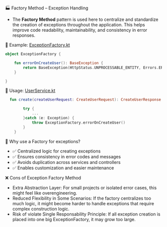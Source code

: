 🏭 Factory Method – Exception Handling
- The **Factory Method** pattern is used here to centralize and standardize the creation of exceptions throughout the application. This helps improve code readability, maintainability, and consistency in error responses.

📄 Example: [ExceptionFactory.kt](https://github.com/tonelloiago/java-design-patterns/blob/main/creational/factory/src/main/kotlin/tonello/iago/user/service/exception/ExceptionFactory.kt)

```kotlin
object ExceptionFactory {

    fun errorOnCreateUser(): BaseException {
        return BaseException(HttpStatus.UNPROCESSABLE_ENTITY, Errors.ERROR_ON_CREATE_USER)
    }

}
```

📝 Usage: [UserService.kt](https://github.com/tonelloiago/java-design-patterns/blob/main/creational/factory/src/main/kotlin/tonello/iago/user/service/service/UserService.kt)

```kotlin
  fun create(createUserRequest: CreateUserRequest): CreateUserResponse {

        try {
            ...
        }catch (e: Exception) {
            throw ExceptionFactory.errorOnCreateUser()
        }
    }
```

🎯 Why use a Factory for exceptions?
 
- ✅ Centralized logic for creating exceptions
- ✅ Ensures consistency in error codes and messages
- ✅ Avoids duplication across services and controllers
- ✅ Enables customization and easier maintenance

❌ Cons of Exception Factory Method
- Extra Abstraction Layer: For small projects or isolated error cases, this might feel like overengineering.
- Reduced Flexibility in Some Scenarios: If the factory centralizes too much logic, it might become harder to handle exceptions that require complex construction logic.
- Risk of violate Single Responsability Principle: If all exception creation is placed into one big ExceptionFactory, it may grow too large.
